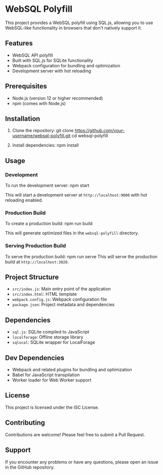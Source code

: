 # WebSQL Polyfill

This project provides a WebSQL polyfill using SQL.js, allowing you to use WebSQL-like functionality in browsers that don't natively support it.

## Features

- WebSQL API polyfill
- Built with SQL.js for SQLite functionality
- Webpack configuration for bundling and optimization
- Development server with hot reloading

## Prerequisites

- Node.js (version 12 or higher recommended)
- npm (comes with Node.js)

## Installation

1. Clone the repository:
git clone https://github.com/your-username/websql-polyfill.git
cd websql-polyfill

2. Install dependencies:
npm install

## Usage

### Development

To run the development server:
npm start

This will start a development server at `http://localhost:9000` with hot reloading enabled.

### Production Build

To create a production build:
npm run build

This will generate optimized files in the `websql-polyfill` directory.

### Serving Production Build

To serve the production build:
npm run serve
This will serve the production build at `http://localhost:3020`.

## Project Structure

- `src/index.js`: Main entry point of the application
- `src/index.html`: HTML template
- `webpack.config.js`: Webpack configuration file
- `package.json`: Project metadata and dependencies

## Dependencies

- `sql.js`: SQLite compiled to JavaScript
- `localforage`: Offline storage library
- `sqlocal`: SQLite wrapper for LocalForage

## Dev Dependencies

- Webpack and related plugins for bundling and optimization
- Babel for JavaScript transpilation
- Worker loader for Web Worker support

## License

This project is licensed under the ISC License.

## Contributing

Contributions are welcome! Please feel free to submit a Pull Request.

## Support

If you encounter any problems or have any questions, please open an issue in the GitHub repository.
